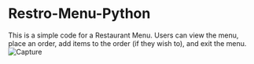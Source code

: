 # Restro-Menu-Python
This is a simple code for a Restaurant Menu. Users can view the menu, place an order, add items to the order (if they wish to), and exit the menu.
![Capture](https://github.com/Kajal-Punjabi/Restro-Menu-Python/assets/134935631/fbd27cfd-bf02-4a5f-b89f-3c21c4c9af08)

